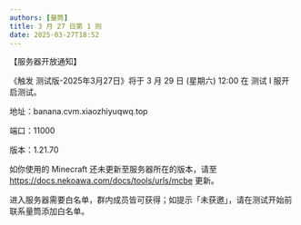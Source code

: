 ```yaml
---
authors: [量筒]
title: 3 月 27 日第 1 则
date: 2025-03-27T18:52
---
```


【服务器开放通知】

《触发 测试版-2025年3月27日》将于 3 月 29 日 (星期六) 12:00 在 测试 I 服开启测试。

地址：banana.cvm.xiaozhiyuqwq.top

端口：11000

版本：1.21.70

如你使用的 Minecraft 还未更新至服务器所在的版本，请至 https://docs.nekoawa.com/docs/tools/urls/mcbe 更新。

进入服务器需要白名单，群内成员皆可获得；如提示「未获邀」，请在测试开始前联系量筒添加白名单。
